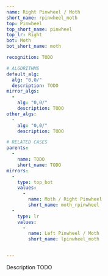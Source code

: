 ```yaml
---
name: Right Pinwheel / Moth
short_name: rpinwheel_moth
top: Pinwheel
top_short_name: pinwheel
top_lr: Right
bot: Moth
bot_short_name: moth

recognition: TODO

# ALGORITHMS
default_alg:
  alg: "0,0/"
  description: TODO
mirror_algs:
  -
    alg: "0,0/"
    description: TODO
other_algs:
  -
    alg: "0,0/"
    description: TODO

# RELATED CASES
parents:
  -
    name: TODO
    short_name: TODO
mirrors:
  -
    type: top_bot
    values: 
      -
        name: Moth / Right Pinwheel
        short_name: moth_rpinwheel
  -
    type: lr
    values: 
      -
        name: Left Pinwheel / Moth
        short_name: lpinwheel_moth


---
```


Description TODO

